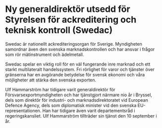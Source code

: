 # Ny generaldirektör utsedd för Styrelsen för ackreditering och teknisk kontroll (Swedac)

Swedac är nationellt ackrediteringsorgan för Sverige. Myndigheten samordnar även den svenska marknadskontrollen och har ansvar i frågor som rör mätinstrument och ädelmetall.

Swedac spelar en viktig roll för en väl fungerande inre marknad och ett starkt multilateralt handelssystem. Fri rörlighet för varor och tjänster över gränserna har en avgörande betydelse för svensk ekonomi och våra möjligheter att stärka den svenska exporten.

Ulf Hammarström har tidigare varit generaldirektör för Försvarsexportmyndigheten och har tjänstgjort närmare nio år i Bryssel, dels som direktör för industri- och marknadsdirektoratet vid European Defence Agency, dels som diplomatisk minister vid den svenska EU-representationen. Han har tidigare även varit departementsråd i regeringskansliet. Ulf Hammarström tillträder sin tjänst den 10 september i år.
